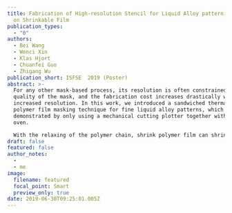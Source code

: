 ```yaml
---
title: Fabrication of High-resolution Stencil for Liquid Alloy patterning based
  on Shrinkable Film
publication_types:
  - "0"
authors:
  - Bei Wang
  - Wenci Xin
  - Klas Hjort
  - Chuanfei Guo
  - Zhigang Wu
publication_short: ISFSE  2019 (Poster)
abstract: >-
  For any other mask-based process, its resolution is often constrained by the
  quality of the mask, and the fabrication cost increases drastically with
  increased resolution. In this work, we introduced a sandwiched thermal shrink
  polymer film masking technique for fine liquid alloy patterns, which were
  demonstrated by only using a mechanical cutting plotter together with a common
  oven.

  With the relaxing of the polymer chain, shrink polymer film can shrink to a certain ratio after heating. By introducing shrink polymer film masking, the mask resolution could be tuned in some range towards higher resolution so that it becomes sufficient for more applications in stretchable electronics. Also, with different pre-stretched methods and parameters in manufacturing, the shrink polymer film could shrink uniaxiallyor biaxiallywith different shrink ratios. Here, we have found means to control the shrink ratio precisely and developed it into three-dimensional (3D) applications.
draft: false
featured: false
author_notes:
  - 
  - me
image:
  filename: featured
  focal_point: Smart
  preview_only: true
date: 2019-06-30T09:25:01.005Z
---
```

